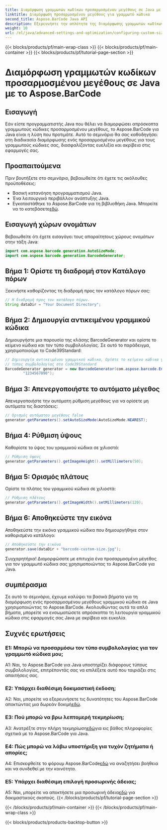 ```yaml
---
title: Διαμόρφωση γραμμωτών κωδίκων προσαρμοσμένου μεγέθους σε Java με το Aspose.BarCode
linktitle: Διαμόρφωση προσαρμοσμένου μεγέθους για γραμμωτό κώδικα
second_title: Aspose.BarCode Java API
description: Εξερευνήστε την απλότητα της διαμόρφωσης γραμμωτών κωδίκων προσαρμοσμένου μεγέθους σε Java με το Aspose.BarCode. Ακολουθήστε το βήμα προς βήμα σεμινάριο για ακριβή διαμόρφωση.
weight: 10
url: /el/java/advanced-settings-and-optimization/configuring-custom-size-barcode/
---
```


{{< blocks/products/pf/main-wrap-class >}}
{{< blocks/products/pf/main-container >}}
{{< blocks/products/pf/tutorial-page-section >}}

# Διαμόρφωση γραμμωτών κωδίκων προσαρμοσμένου μεγέθους σε Java με το Aspose.BarCode

## Εισαγωγή

Εάν είστε προγραμματιστής Java που θέλει να διαμορφώσει απρόσκοπτα γραμμωτούς κώδικες προσαρμοσμένου μεγέθους, το Aspose.BarCode για Java είναι η λύση που προτιμάτε. Αυτό το σεμινάριο θα σας καθοδηγήσει στη διαδικασία διαμόρφωσης ενός προσαρμοσμένου μεγέθους για τους γραμμωτούς κώδικες σας, διασφαλίζοντας ευελιξία και ακρίβεια στις εφαρμογές σας.

## Προαπαιτούμενα

Πριν βουτήξετε στο σεμινάριο, βεβαιωθείτε ότι έχετε τις ακόλουθες προϋποθέσεις:

- Βασική κατανόηση προγραμματισμού Java.
- Ένα λειτουργικό περιβάλλον ανάπτυξης Java.
-  Εγκαταστάθηκε το Aspose.BarCode για τη βιβλιοθήκη Java. Μπορείτε να το κατεβάσετε[εδώ](https://releases.aspose.com/barcode/java/).

## Εισαγωγή χώρων ονομάτων

Βεβαιωθείτε ότι έχετε εισαγάγει τους απαραίτητους χώρους ονομάτων στην τάξη Java:

```java
import com.aspose.barcode.generation.AutoSizeMode;
import com.aspose.barcode.generation.BarcodeGenerator;

```

## Βήμα 1: Ορίστε τη διαδρομή στον Κατάλογο πόρων

Ξεκινήστε καθορίζοντας τη διαδρομή προς τον κατάλογο πόρων σας:

```java
// Η διαδρομή προς τον κατάλογο πόρων.
String dataDir = "Your Document Directory";
```

## Βήμα 2: Δημιουργία αντικειμένου γραμμικού κώδικα

Δημιουργήστε μια παρουσία της κλάσης BarcodeGenerator και ορίστε το κείμενο κώδικα και τον τύπο συμβολολογίας. Σε αυτό το παράδειγμα, χρησιμοποιούμε το Code39Standard:

```java
// Δημιουργία αντικειμένου γραμμικού κώδικα, Ορίστε το κείμενο κώδικα για τον γραμμωτό κώδικα και το
// τύπος συμβολολογίας στο Code39Standard
BarcodeGenerator generator = new BarcodeGenerator(com.aspose.barcode.EncodeTypes.CODE_39_STANDARD,
		"1234567890");
```

## Βήμα 3: Απενεργοποιήστε το αυτόματο μέγεθος

Απενεργοποιήστε την αυτόματη ρύθμιση μεγέθους για να ορίσετε μη αυτόματα τις διαστάσεις:

```java
// Ορισμός αυτόματου μεγέθους false
generator.getParameters().setAutoSizeMode(AutoSizeMode.NEAREST);
```

## Βήμα 4: Ρύθμιση ύψους

Καθορίστε το ύψος του γραμμικού κώδικα σε χιλιοστά:

```java
// Ρύθμιση ύψους
generator.getParameters().getImageHeight().setMillimeters(50);
```

## Βήμα 5: Ορισμός πλάτους

Ορίστε το πλάτος του γραμμικού κώδικα σε χιλιοστά:

```java
// Ρύθμιση πλάτους
generator.getParameters().getImageWidth().setMillimeters(120);
```

## Βήμα 6: Αποθηκεύστε την εικόνα

Αποθηκεύστε την εικόνα γραμμικού κώδικα που δημιουργήθηκε στον καθορισμένο κατάλογο:

```java
// Αποθηκεύστε την εικόνα
generator.save(dataDir + "barcode-custom-size.jpg");
```

Συγχαρητήρια! Διαμορφώσατε με επιτυχία ένα προσαρμοσμένο μέγεθος για τον γραμμωτό κώδικα σας χρησιμοποιώντας το Aspose.BarCode για Java.

## συμπέρασμα

Σε αυτό το σεμινάριο, έχουμε καλύψει τα βασικά βήματα για τη διαμόρφωση ενός προσαρμοσμένου μεγέθους γραμμικού κώδικα σε Java χρησιμοποιώντας το Aspose.BarCode. Ακολουθώντας αυτά τα απλά βήματα, μπορείτε να ενσωματώσετε απρόσκοπτα τη λειτουργία γραμμικού κώδικα στις εφαρμογές σας Java με ακρίβεια και ευκολία.

## Συχνές ερωτήσεις

### Ε1: Μπορώ να προσαρμόσω τον τύπο συμβολολογίας για τον γραμμωτό κώδικα μου;

A1: Ναι, το Aspose.BarCode για Java υποστηρίζει διάφορους τύπους συμβολολογίας, επιτρέποντάς σας να επιλέξετε αυτό που ταιριάζει στις απαιτήσεις σας.

### Ε2: Υπάρχει διαθέσιμη δοκιμαστική έκδοση;

 A2: Ναι, μπορείτε να εξερευνήσετε τις δυνατότητες του Aspose.BarCode αποκτώντας μια δωρεάν δοκιμή[εδώ](https://releases.aspose.com/).

### Ε3: Πού μπορώ να βρω λεπτομερή τεκμηρίωση;

 A3: Ανατρέξτε στην πλήρη τεκμηρίωση[εδώ](https://reference.aspose.com/barcode/java/)για εις βάθος πληροφορίες σχετικά με το Aspose.BarCode για Java.

### Ε4: Πώς μπορώ να λάβω υποστήριξη για τυχόν ζητήματα ή απορίες;

 A4: Επισκεφθείτε το φόρουμ Aspose.BarCode[εδώ](https://forum.aspose.com/c/barcode/13) να αναζητήσει βοήθεια και να συνδεθεί με την κοινότητα.

### Ε5: Υπάρχει διαθέσιμη επιλογή προσωρινής άδειας;

 A5: Ναι, μπορείτε να αποκτήσετε μια προσωρινή άδεια[εδώ](https://purchase.aspose.com/temporary-license/) για δοκιμαστικούς σκοπούς.
{{< /blocks/products/pf/tutorial-page-section >}}

{{< /blocks/products/pf/main-container >}}
{{< /blocks/products/pf/main-wrap-class >}}

{{< blocks/products/products-backtop-button >}}
